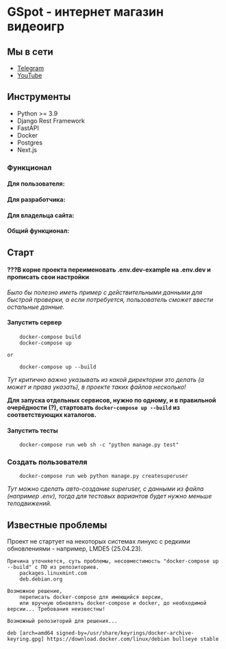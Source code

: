 # GSpot - интернет магазин видеоигр

## Мы в сети
- [Telegram](https://t.me/django_school)
- [YouTube](https://www.youtube.com/channel/UC_hPYclmFCIENpMUHpPY8FQ)

## Инструменты

- Python >= 3.9
- Django Rest Framework
- FastAPI
- Docker
- Postgres
- Next.js

### Функционал
#### Для пользователя:


#### Для разработчика:


#### Для владельца сайта:


#### Общий функционал:


## Старт

#### ???В корне проекта переименовать .env.dev-example на .env.dev и прописать свои настройки
*Было бы полезно иметь пример с действительными данными для быстрой проверки, а если потребуется, пользователь сможет ввести остальные данные.*


#### Запустить сервер
```
    docker-compose build
    docker-compose up
```
    or
```
    docker-compose up --build
```
*Тут критично важно указывать из какой директории это делать (а может и права указать), в проекте таких файлов несколько!*

**Для запуска отдельных сервисов, нужно по одному, и в правильной очерёдности (?), стартовать `docker-compose up --build` из соответствующих каталогов.**

#### Запустить тесты
```
    docker-compose run web sh -c "python manage.py test"
```

### Создать пользователя
```
    docker-compose run web python manage.py createsuperuser
```

*Тут можно сделать авто-создание superuser, с данными из файла (например .env), тогда для тестовых вариантов будет нужно меньше телодвижений.*

## Известные проблемы
Проект не стартует на некоторых системах линукс с редкими обновлениями - например, LMDE5 (25.04.23).
    
    Причина уточняется, суть проблемы, несовместимость "docker-compose up --build" с ПО из репозиториев.
        packages.linuxmint.com
        deb.debian.org

    Возможное решение, 
        переписать docker-compose для имеющийся версии, 
        или вручную обновлять docker-compose и docker, до необходимой версии... Требования неизвестны!

    Возможный репозиторий для решения...        
```
deb [arch=amd64 signed-by=/usr/share/keyrings/docker-archive-keyring.gpg] https://download.docker.com/linux/debian bullseye stable
```
